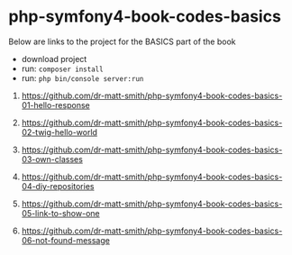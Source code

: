# php-symfony4-book-codes-basics


Below are links to the project for the BASICS part of the book

- download project
- run: `composer install`
- run: `php bin/console server:run`

1. https://github.com/dr-matt-smith/php-symfony4-book-codes-basics-01-hello-response

2. https://github.com/dr-matt-smith/php-symfony4-book-codes-basics-02-twig-hello-world

3. https://github.com/dr-matt-smith/php-symfony4-book-codes-basics-03-own-classes

4. https://github.com/dr-matt-smith/php-symfony4-book-codes-basics-04-diy-repositories

5. https://github.com/dr-matt-smith/php-symfony4-book-codes-basics-05-link-to-show-one

6. https://github.com/dr-matt-smith/php-symfony4-book-codes-basics-06-not-found-message
